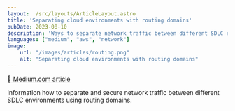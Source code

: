 ```yaml
---
layout:  /src/layouts/ArticleLayout.astro
title: 'Separating cloud environments with routing domains'
pubDate: 2023-08-10
description: 'Ways to separate network traffic between different SDLC environments.'
languages: ["medium", "aws", "network"]
image:
    url: "/images/articles/routing.png"
    alt: "Separating cloud environments with routing domains"
---
```


[📰 Medium.com article](https://medium.com/brainly/separating-cloud-environments-with-routing-domains-bd3287ee6ebe)

Information how to separate and secure network traffic between different SDLC environments using routing domains.
